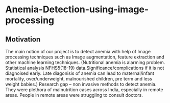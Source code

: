 # Anemia-Detection-using-image-processing

## Motivation
The main notion of our project is to detect anemia with help of Image processing techniques such as Image augmentation, feature extraction and other machine learning techniques.
(Nutritional anemia is alarming problem. Statistical analysis NFHS5(18-19) data.Significance/complications if it is not diagnoised early. Late diagonisis of anemia can lead to maternal/infant mortality, over/underweight, malnourished children, pre term and less weight babies.) Research gap – non invasive methods to detect anemia.
 They were plethora of malnutrition cases across India, especially in remote areas. People in remote areas were struggling to consult doctors.


